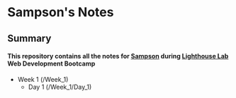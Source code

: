 # Sampson's Notes

## Summary

#### This repository contains all the notes for [Sampson](https://github.com/schang9m) during [Lighthouse Lab](https://www.lighthouselabs.ca/en) Web Development Bootcamp

* Week 1 (/Week_1)
  * Day 1 (/Week_1/Day_1)
